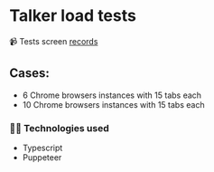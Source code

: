 # Talker load tests

📹 Tests screen [records](https://www.youtube.com/playlist?list=PLbPW3ulV3fnGLU7-cFsN3fwK1xkY-FFEq)

## Cases:
- 6 Chrome browsers instances with 15 tabs each
- 10 Chrome browsers instances with 15 tabs each

### :technologist: Technologies used
- Typescript
- Puppeteer
